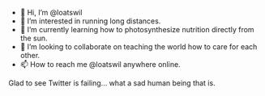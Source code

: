 - 👋 Hi, I’m @loatswil
- 👀 I’m interested in running long distances.
- 🌱 I’m currently learning how to photosynthesize nutrition directly from the sun.
- 💞️ I’m looking to collaborate on teaching the world how to care for each other.
- 📫 How to reach me @loatswil anywhere online.

Glad to see Twitter is failing... what a sad human being that is.

